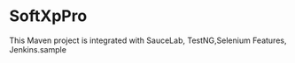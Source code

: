 # SoftXpPro
This Maven project is integrated with SauceLab, TestNG,Selenium Features, Jenkins.sample
